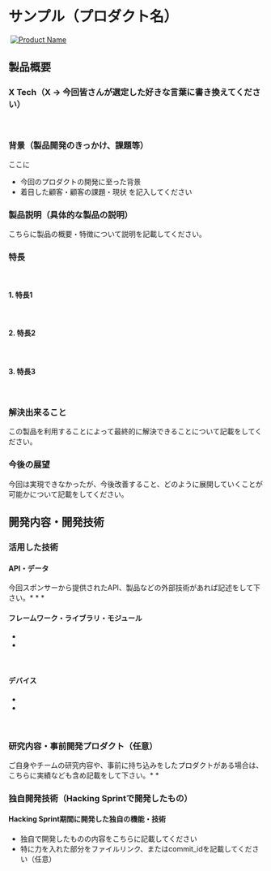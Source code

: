 # サンプル（プロダクト名）
​
[![Product Name](image.png)](https://www.youtube.com/watch?v=G5rULR53uMk)
​
## 製品概要
### X Tech（X → 今回皆さんが選定した好きな言葉に書き換えてください）
​
### 背景（製品開発のきっかけ、課題等）
ここに
- 今回のプロダクトの開発に至った背景
- 着目した顧客・顧客の課題・現状
を記入してください
​
### 製品説明（具体的な製品の説明）
こちらに製品の概要・特徴について説明を記載してください。
​
### 特長
​
#### 1. 特長1
​
#### 2. 特長2
​
#### 3. 特長3
​
### 解決出来ること
この製品を利用することによって最終的に解決できることについて記載をしてください。
​
### 今後の展望
今回は実現できなかったが、今後改善すること、どのように展開していくことが可能かについて記載をしてください。
​
​
## 開発内容・開発技術
### 活用した技術
#### API・データ
今回スポンサーから提供されたAPI、製品などの外部技術があれば記述をして下さい。
​
* 
* 
* 
​
#### フレームワーク・ライブラリ・モジュール
* 
* 
​
#### デバイス
* 
* 
​
### 研究内容・事前開発プロダクト（任意）
ご自身やチームの研究内容や、事前に持ち込みをしたプロダクトがある場合は、こちらに実績なども含め記載をして下さい。
​
* 
* 
​
​
### 独自開発技術（Hacking Sprintで開発したもの）
#### Hacking Sprint期間に開発した独自の機能・技術
* 独自で開発したものの内容をこちらに記載してください
* 特に力を入れた部分をファイルリンク、またはcommit_idを記載してください（任意）